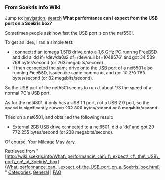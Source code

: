 
### From Soekris Info Wiki



Jump to: [navigation](What_performance_can_I_expect_of_the_USB_port_on_a_Soekris_box.html#column-one), [search](What_performance_can_I_expect_of_the_USB_port_on_a_Soekris_box.html#searchInput) 
**What performance can I expect from the USB port on a Soekris box?**


Sometimes people ask how fast the USB port is on the net5501.


To get an idea, I ran a simple test: 



*  I connected an iomega 1.5TB drive onto a 3,6 GHz PC running FreeBSD and did a 'dd if=/dev/da0s2 of=/dev/null bs=1048576' and got 34 539 769 bytes/second (or 263 megabits/second).
*  II then connected the same drive onto the USB port of a net5501 also running FreeBSD, issued the same command, and got 10 270 783 bytes/second (or 82 megabits/second).


So the USB port of the net5501 seems to run at about 1/3 the speed of a normal PC's USB port.


As for the net4801, it only has a USB 1.1 port, not a USB 2.0 port, so the speed is significantly slower: 992 806 bytes/second or 8 megabits/second.


Tried on a net6501, and obtained the following result:



*  External 2GB USB drive connected to a net6501, did a 'dd' and got 29 772 255 bytes/second (or 238 megabits/second).


Of course, Your Mileage May Vary.





Retrieved from "[http://wiki.soekris.info/What\_performance\_can\_I\_expect\_of\_the\_USB\_port\_on\_a\_Soekris\_box](What_performance_can_I_expect_of_the_USB_port_on_a_Soekris_box.html)"
[Categories](https://web.archive.org/web/20180610231811/http://wiki.soekris.info/Special:Categories "Special:Categories"): [General](https://web.archive.org/web/20180610231811/http://wiki.soekris.info/Category_General "Category_General") | [FAQ](https://web.archive.org/web/20180610231811/http://wiki.soekris.info/Category_FAQ "Category_FAQ")

 


